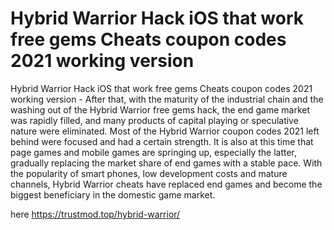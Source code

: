 # Hybrid Warrior Hack iOS that work free gems Cheats coupon codes 2021 working version

Hybrid Warrior Hack iOS that work free gems Cheats coupon codes 2021 working version - After that, with the maturity of the industrial chain and the washing out of the Hybrid Warrior free gems hack, the end game market was rapidly filled, and many products of capital playing or speculative nature were eliminated. Most of the Hybrid Warrior coupon codes 2021 left behind were focused and had a certain strength. It is also at this time that page games and mobile games are springing up, especially the latter, gradually replacing the market share of end games with a stable pace. With the popularity of smart phones, low development costs and mature channels, Hybrid Warrior cheats have replaced end games and become the biggest beneficiary in the domestic game market.

here https://trustmod.top/hybrid-warrior/
